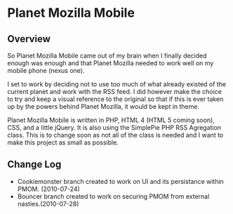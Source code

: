Planet Mozilla Mobile
=====================
Overview
--------
So Planet Mozilla Mobile came out of my brain when I finally decided enough was
enough and that Planet Mozilla needed to work well on my mobile phone (nexus one).

I set to work by deciding not to use too much of what already existed of the
current planet and work with the RSS feed. I did however make the choice to try
and keep a visual reference to the original so that if this is ever taken up by
the powers behind Planet Mozilla, it would be kept in theme.

Planet Mozilla Mobile is written in PHP, HTML 4 (HTML 5 coming soon), CSS, and a
little jQuery. It is also using the SimplePie PHP RSS Agregation class. This is
to change soon as not all of the class is needed and I want to make this project
as small as possible.

Change Log
----------
 * Cookiemonster branch created to work on UI and its persistance within PMOM. (2010-07-24)
 * Bouncer branch created to work on securing PMOM from external nasties.(2010-07-28)